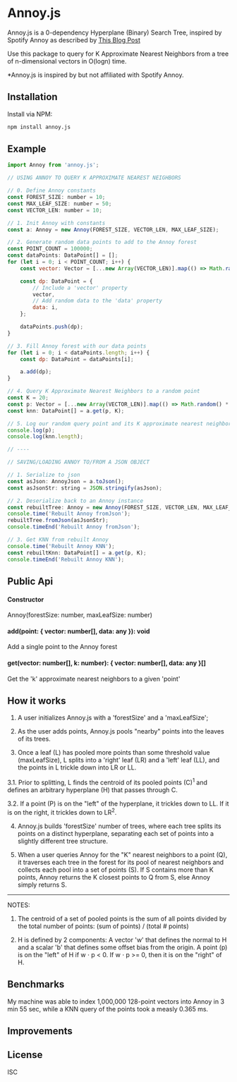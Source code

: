 # Annoy.js

Annoy.js is a 0-dependency Hyperplane (Binary) Search Tree, inspired by Spotify Annoy as described by <a href="https://erikbern.com/2015/10/01/nearest-neighbors-and-vector-models-part-2-how-to-search-in-high-dimensional-spaces.html" target="_blank">This Blog Post</a>

Use this package to query for K Approximate Nearest Neighbors from a tree of n-dimensional vectors in O(logn) time.

\*Annoy.js is inspired by but not affiliated with Spotify Annoy.

## Installation

Install via NPM:

```bash
npm install annoy.js
```

## Example

```javascript
import Annoy from 'annoy.js';

// USING ANNOY TO QUERY K APPROXIMATE NEAREST NEIGHBORS

// 0. Define Annoy constants
const FOREST_SIZE: number = 10;
const MAX_LEAF_SIZE: number = 50;
const VECTOR_LEN: number = 10;

// 1. Init Annoy with constants
const a: Annoy = new Annoy(FOREST_SIZE, VECTOR_LEN, MAX_LEAF_SIZE);

// 2. Generate random data points to add to the Annoy forest
const POINT_COUNT = 100000;
const dataPoints: DataPoint[] = [];
for (let i = 0; i < POINT_COUNT; i++) {
    const vector: Vector = [...new Array(VECTOR_LEN)].map(() => Math.random() * 40);

    const dp: DataPoint = {
        // Include a 'vector' property
        vector,
        // Add random data to the 'data' property
        data: i,
    };

    dataPoints.push(dp);
}

// 3. Fill Annoy forest with our data points
for (let i = 0; i < dataPoints.length; i++) {
    const dp: DataPoint = dataPoints[i];

    a.add(dp);
}

// 4. Query K Approximate Nearest Neighbors to a random point
const K = 20;
const p: Vector = [...new Array(VECTOR_LEN)].map(() => Math.random() * 40);
const knn: DataPoint[] = a.get(p, K);

// 5. Log our random query point and its K approximate nearest neighbors
console.log(p);
console.log(knn.length);

// ----

// SAVING/LOADING ANNOY TO/FROM A JSON OBJECT

// 1. Serialize to json
const asJson: AnnoyJson = a.toJson();
const asJsonStr: string = JSON.stringify(asJson);

// 2. Deserialize back to an Annoy instance
const rebuiltTree: Annoy = new Annoy(FOREST_SIZE, VECTOR_LEN, MAX_LEAF_SIZE);
console.time('Rebuilt Annoy fromJson');
rebuiltTree.fromJson(asJsonStr);
console.timeEnd('Rebuilt Annoy fromJson');

// 3. Get KNN from rebuilt Annoy
console.time('Rebuilt Annoy KNN');
const rebuiltKnn: DataPoint[] = a.get(p, K);
console.timeEnd('Rebuilt Annoy KNN');

```

## Public Api

#### Constructor

Annoy(forestSize: number, maxLeafSize: number)

#### add(point: { vector: number[], data: any }): void

Add a single point to the Annoy forest

#### get(vector: number[], k: number): { vector: number[], data: any }[]

Get the 'k' approximate nearest neighbors to a given 'point'

## How it works

1. A user initializes Annoy.js with a 'forestSize' and a 'maxLeafSize';

2. As the user adds points, Annoy.js pools "nearby" points into the leaves of its trees.

3. Once a leaf (L) has pooled more points than some threshold value (maxLeafSize), L splits into a 'right' leaf (LR) and a 'left' leaf (LL), and the points in L trickle down into LR or LL.

3.1. Prior to splitting, L finds the centroid of its pooled points (C)<sup>1</sup> and defines an arbitrary hyperplane (H) that passes through C.

3.2. If a point (P) is on the "left" of the hyperplane, it trickles down to LL. If it is on the right, it trickles down to LR<sup>2</sup>.

4. Annoy.js builds 'forestSize' number of trees, where each tree splits its points on a distinct hyperplane, separating each set of points into a slightly different tree structure.

5. When a user queries Annoy for the "K" nearest neighbors to a point (Q), it traverses each tree in the forest for its pool of nearest neighbors and collects each pool into a set of points (S). If S contains more than K points, Annoy returns the K closest points to Q from S, else Annoy simply returns S.

<hr/>

NOTES:

1. The centroid of a set of pooled points is the sum of all points divided by the total number of points: (sum of points) / (total # points)

2. H is defined by 2 components: A vector 'w' that defines the normal to H and a scalar 'b' that defines some offset bias from the origin. A point (p) is on the "left" of H if w ⋅ p < 0. If w ⋅ p >= 0, then it is on the "right" of H.

## Benchmarks

My machine was able to index 1,000,000 128-point vectors into Annoy in 3 min 55 sec, while a KNN query of the points took a measly 0.365 ms.

## Improvements

## License

ISC
